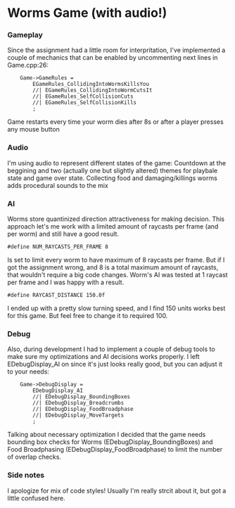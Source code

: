# Worms Game (with audio!)

### Gameplay
Since the assignment had a little room for interpritation, I've implemented a couple of mechanics that can be enabled by uncommenting next lines in Game.cpp:26:

		Game->GameRules =
			EGameRules_CollidingIntoWormsKillsYou
			//| EGameRules_CollidingIntoWormCutsIt
			//| EGameRules_SelfCollisionCuts
			//| EGameRules_SelfCollisionKills
			;
      
Game restarts every time your worm dies after 8s or after a player presses any mouse button

### Audio
I'm using audio to represent different states of the game:
Countdown at the beggining and two (actually one but slightly altered) themes for playbale state and game over state.
Collecting food and damaging/killings worms adds procedural sounds to the mix

### AI
Worms store quantinized direction attractiveness for making decision. This approach let's me work with a limited amount of raycasts per frame (and per worm) and still have a good result.
  
    #define NUM_RAYCASTS_PER_FRAME 8
  
 Is set to limit every worm to have maximum of 8 raycasts per frame. But if I got the assignment wrong, and 8 is a total maximum amount of raycasts, that wouldn't require a big code changes. Worm's AI was tested at 1 raycast per frame and I was happy with a result.
 
    #define RAYCAST_DISTANCE 150.0f
    
I ended up with a pretty slow turning speed, and I find 150 units works best for this game. But feel free to change it to required 100.


### Debug
Also, during development I had to implement a couple of debug tools to make sure my optimizations and AI decisions works properly. I left EDebugDisplay_AI on since it's just looks really good, but you can adjust it to your needs:

		Game->DebugDisplay = 
			EDebugDisplay_AI
			//| EDebugDisplay_BoundingBoxes
			//| EDebugDisplay_Breadcrumbs
			//| EDebugDisplay_FoodBroadphase
			//| EDebugDisplay_MoveTargets
			;

Talking about necessary optimization I decided that the game needs bounding box checks for Worms (EDebugDisplay_BoundingBoxes) and Food Broadphasing (EDebugDisplay_FoodBroadphase) to limit the number of overlap checks.

### Side notes
I apologize for mix of code styles! Usually I'm really strcit about it, but got a little confused here. 
